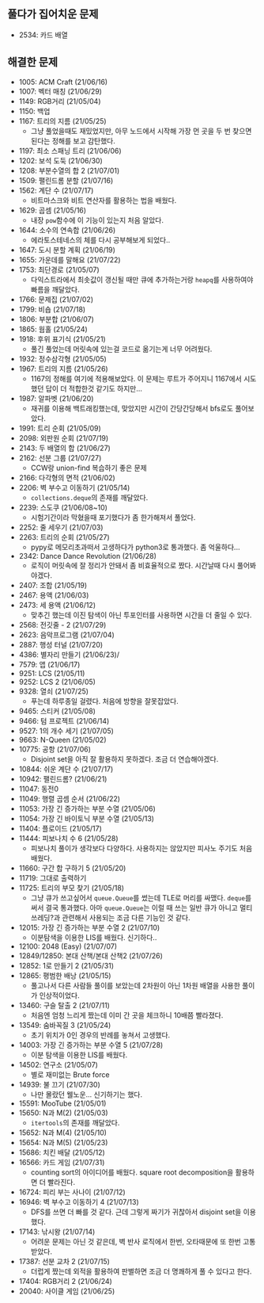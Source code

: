## 풀다가 집어치운 문제
* 2534: 카드 배열


## 해결한 문제
* 1005: ACM Craft (21/06/16)
* 1007: 벡터 매칭 (21/06/29)
* 1149: RGB거리 (21/05/04)
* 1150: 백업
* 1167: 트리의 지름 (21/05/25)<br/>
  - 그냥 풀었을때도 재밌었지만, 아무 노드에서 시작해 가장 먼 곳을 두 번 찾으면 된다는 정해를 보고 감탄했다.
* 1197: 최소 스패닝 트리 (21/06/06)
* 1202: 보석 도둑 (21/06/30)
* 1208: 부분수열의 합 2 (21/07/01)
* 1509: 팰린드롬 분할 (21/07/16)
* 1562: 계단 수 (21/07/17)
  - 비트마스크와 비트 연산자를 활용하는 법을 배웠다.
* 1629: 곱셈 (21/05/16)<br/>
  - 내장 ```pow```함수에 이 기능이 있는지 처음 알았다.
* 1644: 소수의 연속합  (21/06/26)<br/>
  - 에라토스테네스의 체를 다시 공부해보게 되었다..
* 1647: 도시 분할 계획 (21/06/19)
* 1655: 가운데를 말해요 (21/07/22)
* 1753: 최단경로 (21/05/07)<br/>
  - 다익스트라에서 최솟값이 갱신될 때만 큐에 추가하는거랑 ```heapq```를 사용하여야 빠름을 깨달았다.
* 1766: 문제집 (21/07/02)
* 1799: 비숍 (21/07/18)
* 1806: 부분합 (21/06/07)
* 1865: 웜홀 (21/05/24)
* 1918: 후위 표기식 (21/05/21)<br/>
  - 풀긴 풀었는데 머릿속에 있는걸 코드로 옮기는게 너무 어려웠다. 
* 1932: 정수삼각형 (21/05/05)
* 1967: 트리의 지름 (21/05/26)<br/>
  - 1167의 정해를 여기에 적용해보았다. 이 문제는 루트가 주어지니 1167에서 시도했던 답이 더 적합한것 같기도 하지만...
* 1987: 알파벳 (21/06/20)<br/>
  - 재귀를 이용해 백트래킹했는데, 맞았지만 시간이 간당간당해서 bfs로도 풀어보았다.
* 1991: 트리 순회 (21/05/09)
* 2098: 외판원 순회 (21/07/19)
* 2143: 두 배열의 합 (21/06/27)
* 2162: 선분 그룹 (21/07/27)
  - CCW랑 union-find 복습하기 좋은 문제
* 2166: 다각형의 면적 (21/06/02)
* 2206: 벽 부수고 이동하기 (21/05/14)<br/>
  - ```collections.deque```의 존재를 깨달았다.
* 2239: 스도쿠 (21/06/08~10)<br/>
  - 시험기간이라 막혔을때 포기했다가 좀 한가해져서 풀었다.
* 2252: 줄 세우기 (21/07/03)
* 2263: 트리의 순회 (21/05/27)<br/>
  - pypy로 메모리초과떠서 고생하다가 python3로 통과했다. 좀 억울하다...
* 2342: Dance Dance Revolution (21/06/28)<br/>
  - 로직이 머릿속에 잘 정리가 안돼서 좀 비효율적으로 짰다. 시간날때 다시 풀어봐야겠다.
* 2407: 조합 (21/05/19)
* 2467: 용액 (21/06/03)
* 2473: 세 용액 (21/06/12)<br/>
  - 맞추긴 했는데 이진 탐색이 아닌 투포인터를 사용하면 시간을 더 줄일 수 있다.
* 2568: 전깃줄 - 2 (21/07/29)
* 2623: 음악프로그램 (21/07/04)
* 2887: 행성 터널 (21/07/20)
* 4386: 별자리 만들기 (21/06/23)/
* 7579: 앱 (21/06/17)
* 9251: LCS (21/05/11)
* 9252: LCS 2 (21/06/05)
* 9328: 열쇠 (21/07/25)
  - 푸는데 하루종일 걸렸다. 처음에 방향을 잘못잡았다.
* 9465: 스티커 (21/05/08)
* 9466: 텀 프로젝트 (21/06/14)
* 9527: 1의 개수 세기 (21/07/05)
* 9663:  N-Queen (21/05/02)
* 10775: 공항 (21/07/06)
  - Disjoint set을 아직 잘 활용하지 못하겠다. 조금 더 연습해야겠다. 
* 10844: 쉬운 계단 수 (21/07/17)
* 10942: 팰린드롬? (21/06/21)
* 11047: 동전0
* 11049: 행렬 곱셈 순서 (21/06/22)
* 11053: 가장 긴 증가하는 부분 수열 (21/05/06)
* 11054: 가장 긴 바이토닉 부분 수열 (21/05/13)
* 11404: 플로이드 (21/05/17)
* 11444: 피보나치 수 6 (21/05/28)
  - 피보나치 풀이가 생각보다 다양하다. 사용하지는 않았지만 피사노 주기도 처음 배웠다.
* 11660: 구간 합 구하기 5 (21/05/20)
* 11719: 그대로 출력하기
* 11725: 트리의 부모 찾기 (21/05/18)
  - 그냥 큐가 쓰고싶어서 ```queue.Queue```를 썼는데 TLE로 머리를 싸맸다.
  ```deque```를 써서 결국 통과했다. 아마 ```queue.Queue```는 이럴 때 쓰는
  일반 큐가 아니고 멀티쓰레딩?과 관련해서 사용되는 조금 다른 기능인 것 같다.
* 12015: 가장 긴 증가하는 부분 수열 2 (21/07/10)
  - 이분탐색을 이용한 LIS를 배웠다. 신기하다..
* 12100: 2048 (Easy) (21/07/07)
* 12849/12850: 본대 산책/본대 산책2 (21/07/26)
* 12852: 1로 만들기 2 (21/05/31)
* 12865: 평범한 배낭 (21/05/15)
  - 풀고나서 다른 사람들 풀이를 보았는데 2차원이 아닌 1차원 배열을 사용한 풀이가 인상적이었다.
* 13460: 구슬 탈출 2 (21/07/11)
  - 처음엔 엄청 느리게 짰는데 이미 간 곳을 체크하니 10배쯤 빨라졌다. 
* 13549: 숨바꼭질 3 (21/05/24)
  - 초기 위치가 0인 경우의 반례를 놓쳐서 고생했다.
* 14003: 가장 긴 증가하는 부분 수열 5 (21/07/28)
  - 이분 탐색을 이용한 LIS를 배웠다.
* 14502: 연구소 (21/05/07)
  - 별로 재미없는 Brute force
* 14939: 불 끄기 (21/07/30)
  - 나만 몰랐던 웰노운... 신기하기는 했다.
* 15591: MooTube (21/05/01)
* 15650: N과 M(2) (21/05/03)
  - ```itertools```의 존재를 깨달았다.
* 15652: N과 M(4) (21/05/10)
* 15654: N과 M(5) (21/05/23)
* 15686: 치킨 배달 (21/05/12)
* 16566: 카드 게임 (21/07/31)
  - counting sort의 아이디어를 배웠다. square root decomposition을 활용하면 더 빨라진다. 
* 16724: 피리 부는 사나이 (21/07/12)
* 16946: 벽 부수고 이동하기 4 (21/07/13)
  - DFS를 쓰면 더 빠를 것 같다. 근데 그렇게 짜기가 귀찮아서 disjoint set을 이용했다.
* 17143: 낚시왕 (21/07/14)
  - 어려운 문제는 아닌 것 같은데, 벽 반사 로직에서 한번, 오타때문에 또 한번 고통받았다.
* 17387: 선분 교차 2 (21/07/15)
  - 더럽게 짰는데 외적을 활용하여 판별하면 조금 더 명쾌하게 풀 수 있다고 한다.
* 17404: RGB거리 2 (21/06/24)
* 20040: 사이클 게임 (21/06/25)
